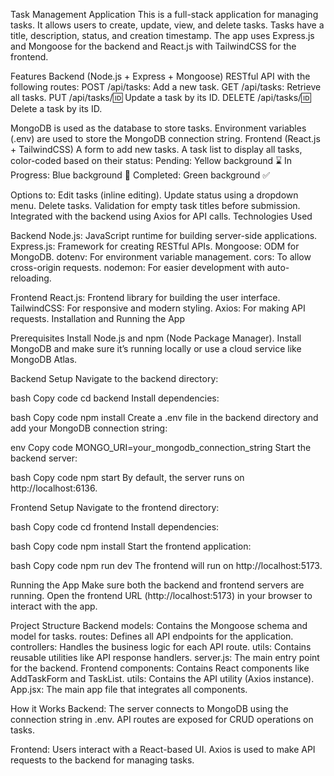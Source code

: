 Task Management Application
This is a full-stack application for managing tasks. It allows users to create, update, view, and delete tasks. Tasks have a title, description, status, and creation timestamp. The app uses Express.js and Mongoose for the backend and React.js with TailwindCSS for the frontend.

Features
Backend (Node.js + Express + Mongoose)
RESTful API with the following routes:
POST /api/tasks: Add a new task.
GET /api/tasks: Retrieve all tasks.
PUT /api/tasks/:id: Update a task by its ID.
DELETE /api/tasks/:id: Delete a task by its ID.

MongoDB is used as the database to store tasks.
Environment variables (.env) are used to store the MongoDB connection string.
Frontend (React.js + TailwindCSS)
A form to add new tasks.
A task list to display all tasks, color-coded based on their status:
Pending: Yellow background ⌛
In Progress: Blue background 🔄
Completed: Green background ✅

Options to:
Edit tasks (inline editing).
Update status using a dropdown menu.
Delete tasks.
Validation for empty task titles before submission.
Integrated with the backend using Axios for API calls.
Technologies Used

Backend
Node.js: JavaScript runtime for building server-side applications.
Express.js: Framework for creating RESTful APIs.
Mongoose: ODM for MongoDB.
dotenv: For environment variable management.
cors: To allow cross-origin requests.
nodemon: For easier development with auto-reloading.

Frontend
React.js: Frontend library for building the user interface.
TailwindCSS: For responsive and modern styling.
Axios: For making API requests.
Installation and Running the App

Prerequisites
Install Node.js and npm (Node Package Manager).
Install MongoDB and make sure it’s running locally or use a cloud service like MongoDB Atlas.

Backend Setup
Navigate to the backend directory:

bash
Copy code
cd backend
Install dependencies:

bash
Copy code
npm install
Create a .env file in the backend directory and add your MongoDB connection string:

env
Copy code
MONGO_URI=your_mongodb_connection_string
Start the backend server:

bash
Copy code
npm start
By default, the server runs on http://localhost:6136.

Frontend Setup
Navigate to the frontend directory:

bash
Copy code
cd frontend
Install dependencies:

bash
Copy code
npm install
Start the frontend application:

bash
Copy code
npm run dev
The frontend will run on http://localhost:5173.

Running the App
Make sure both the backend and frontend servers are running.
Open the frontend URL (http://localhost:5173) in your browser to interact with the app.

Project Structure
Backend
models: Contains the Mongoose schema and model for tasks.
routes: Defines all API endpoints for the application.
controllers: Handles the business logic for each API route.
utils: Contains reusable utilities like API response handlers.
server.js: The main entry point for the backend.
Frontend
components: Contains React components like AddTaskForm and TaskList.
utils: Contains the API utility (Axios instance).
App.jsx: The main app file that integrates all components.

How it Works
Backend:
The server connects to MongoDB using the connection string in .env.
API routes are exposed for CRUD operations on tasks.

Frontend:
Users interact with a React-based UI.
Axios is used to make API requests to the backend for managing tasks.
